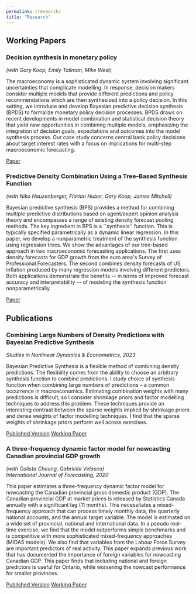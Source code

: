 ```yaml
---
permalink: /research/
title: "Research"
---
```


## Working Papers

### Decision synthesis in monetary policy
*(with Gary Koop, Emily Tallman, Mike West)*

The macroeconomy is a sophisticated dynamic system involving significant uncertainties that complicate modelling. In response, decision makers consider multiple models that provide different predictions and policy recommendations which are then synthesized into a policy decision. In this setting, we introduce and develop Bayesian predictive decision synthesis (BPDS) to formalize monetary policy decision processes. BPDS draws on recent developments in model combination and statistical decision theory that yield new opportunities in combining multiple models, emphasizing the integration of decision goals, expectations and outcomes into the model synthesis process. Our case study concerns central bank policy decisions about target interest rates with a focus on implications for multi-step macroeconomic forecasting.

[Paper](https://arxiv.org/abs/2406.03321) 

### Predictive Density Combination Using a Tree-Based Synthesis Function
*(with Niko Hauzenberger, Florian Huber, Gary Koop, James Mitchell)*

Bayesian predictive synthesis (BPS) provides a method for combining multiple predictive distributions based on agent/expert opinion analysis theory and encompasses a range of existing density forecast pooling methods. The key ingredient in BPS is a ``synthesis'' function. This is typically specified parametrically as a dynamic linear regression. In this paper, we develop a nonparametric treatment of the synthesis function using regression trees. We show the advantages of our tree-based approach in two macroeconomic forecasting applications. The first uses density forecasts for GDP growth from the euro area's Survey of Professional Forecasters. The second combines density forecasts of US inflation produced by many regression models involving different predictors. Both applications demonstrate the benefits -- in terms of improved forecast accuracy and interpretability -- of modeling the synthesis function nonparametrically.

[Paper](https://arxiv.org/abs/2311.12671)

## Publications

### Combining Large Numbers of Density Predictions with Bayesian Predictive Synthesis
*Studies in Nonlinear Dynamics & Econometrics, 2023*

Bayesian Predictive Synthesis is a flexible method of combining density predictions. The flexibility comes from the ability to choose an arbitrary synthesis function to combine predictions. I study choice of synthesis function when combining large numbers of predictions – a common occurrence in macroeconomics. Estimating combination weights with many predictions is difficult, so I consider shrinkage priors and factor modelling techniques to address this problem. These techniques provide an interesting contrast between the sparse weights implied by shrinkage priors and dense weights of factor modelling techniques. I find that the sparse weights of shrinkage priors perform well across exercises.

[Published Version](https://www.degruyter.com/document/doi/10.1515/snde-2022-0108/html?lang=en) [Working Paper](https://www.bankofcanada.ca/2023/08/staff-working-paper-2023-45/)


### A three-frequency dynamic factor model for nowcasting Canadian provincial GDP growth
*(with Calista Cheung, Gabriella Velasco)*  
*International Journal of Forecasting, 2020*

This paper estimates a three-frequency dynamic factor model for nowcasting the Canadian provincial gross domestic product (GDP). The Canadian provincial GDP at market prices is released by Statistics Canada annually with a significant lag (11 months). This necessitates a mixed-frequency approach that can process timely monthly data, the quarterly national accounts, and the annual target variable. The model is estimated on a wide set of provincial, national and international data. In a pseudo real-time exercise, we find that the model outperforms simple benchmarks and is competitive with more sophisticated mixed-frequency approaches (MIDAS models). We also find that variables from the Labour Force Survey are important predictors of real activity. This paper expands previous work that has documented the importance of foreign variables for nowcasting Canadian GDP. This paper finds that including national and foreign predictors is useful for Ontario, while worsening the nowcast performance for smaller provinces.

[Published Version](https://www.sciencedirect.com/science/article/pii/S016920701930250X) [Working Paper](https://www.bankofcanada.ca/2017/06/staff-discussion-paper-2017-8/)

